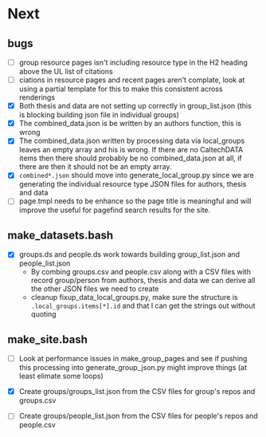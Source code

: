 
# Next

## bugs

- [ ] group resource pages isn't including resource type in the H2 heading above the UL list of citations
- [ ] ciations in resource pages and recent pages aren't complate, look at using a partial template for this to make this consistent across renderings
- [x] Both thesis and data are not setting up correctly in group_list.json (this is blocking building json file in individual groups)
- [x] The combined_data.json is be written by an authors function, this is wrong
- [x] The combined_data.json written by processing data via local_groups leaves an empty array and his is wrong. If there are no CaltechDATA items then there should probably be no combined_data.json at all, if there are then it should not be an empty array.
- [x] `combined*.json` should move into generate_local_group.py since we are generating the individual resource type JSON files for authors, thesis and data
- [ ] page.tmpl needs to be enhance so the page title is meaningful and will improve the useful for pagefind search results for the site.

## make_datasets.bash

- [x] groups.ds and people.ds work towards building group_list.json and people_list.json
    - By combing groups.csv and people.csv along with a CSV files with record group/person from authors, thesis and data we can derive all the other JSON files we need to create
    - cleanup fixup_data_local_groups.py, make sure the structure is `.local_groups.items[*].id` and that I can get the strings out without quoting

## make_site.bash

- [ ] Look at performance issues in make_group_pages and see if pushing this processing into generate_group_json.py might improve things (at least elimate some loops)
- [x] Create groups/groups_list.json from the CSV files for group's repos and groups.csv
- [ ] Create groups/people_list.json from the CSV files for people's repos and people.csv


